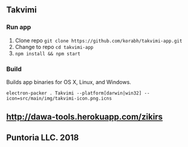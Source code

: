 
## Takvimi

### Run app

1. Clone repo ```git clone https://github.com/korabh/takvimi-app.git```
2. Change to repo ```cd takvimi-app```
3. ```npm install && npm start```

### Build

Builds app binaries for OS X, Linux, and Windows.

```electron-packer . Takvimi --platform[darwin|win32] --icon=src/main/img/takvimi-icon.png.icns```

## http://dawa-tools.herokuapp.com/zikirs

## Puntoria LLC. 2018
